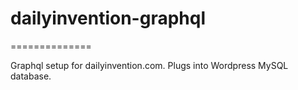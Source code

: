 # dailyinvention-graphql
==============

Graphql setup for dailyinvention.com.  Plugs into Wordpress MySQL database.